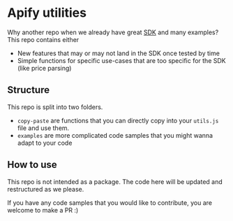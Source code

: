 # Apify utilities

Why another repo when we already have great [SDK](https://sdk.apify.com/) and many examples? This repo contains either 
- New features that may or may not land in the SDK once tested by time
- Simple functions for specific use-cases that are too specific for the SDK (like price parsing)

## Structure
This repo is split into two folders.
- `copy-paste` are functions that you can directly copy into your `utils.js` file and use them.
- `examples` are more complicated code samples that you might wanna adapt to your code

## How to use
This repo is not intended as a package. The code here will be updated and restructured as we please.

If you have any code samples that you would like to contribute, you are welcome to make a PR :)
